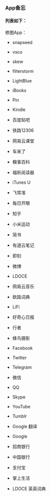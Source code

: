 ### App备忘

#### 列表如下：

修图App：

* snapseed
* vsco
* skew
* filterstorm

* LightBlue
* iBooks
* Pin
* Kindle
* 百度贴吧
 
* 铁路12306
* 网易云课堂
* 车来了
* 糗事百科
* 福昕阅读器
* iTunes U
* 飞常准
* 每日开眼
* 知乎
* 小米运动
* 简书
* 有道云笔记
* 即刻
* 微博
* LDOCE
* 网易云音乐
* 欧路词典
* LiFi
* 好奇心日报
* 行者
* 蜂鸟摄影

* Facebook
* Twitter
* Telegram
* 微信
* QQ
* Skype
* YouTube
* Tumblr
* Google 翻译
* Google

* 招商银行
* 中国银行
* 支付宝
* 掌上生活

* LDOCE 英英词典